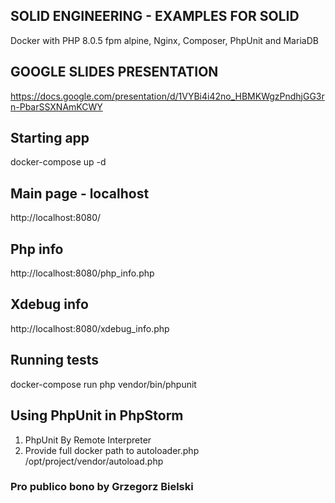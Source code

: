 ## SOLID ENGINEERING - EXAMPLES FOR SOLID
 Docker with PHP 8.0.5 fpm alpine, Nginx, Composer, PhpUnit and MariaDB

## GOOGLE SLIDES PRESENTATION
https://docs.google.com/presentation/d/1VYBi4i42no_HBMKWgzPndhjGG3rn-PbarSSXNAmKCWY

## Starting app
docker-compose up -d

## Main page - localhost
http://localhost:8080/

## Php info
http://localhost:8080/php_info.php

## Xdebug info
http://localhost:8080/xdebug_info.php

## Running tests
docker-compose run php vendor/bin/phpunit

## Using PhpUnit in PhpStorm
1. PhpUnit By Remote Interpreter
2. Provide full docker path to autoloader.php /opt/project/vendor/autoload.php

### Pro publico bono by Grzegorz Bielski